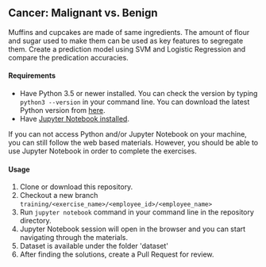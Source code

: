## Cancer:  Malignant vs. Benign

Muffins and cupcakes are made of same ingredients. The amount of flour and sugar used to make them can be used as key features to segregate them. Create a prediction model using SVM and Logistic Regression and compare the predication accuracies.

#### Requirements
* Have Python 3.5 or newer installed. You can check the version by typing `python3 --version` in your command line. You can download the latest Python version from [here](https://www.python.org/downloads/).
* Have [Jupyter Notebook installed](http://jupyter.readthedocs.io/en/latest/install.html).

If you can not access Python and/or Jupyter Notebook on your machine, you can still follow the web based materials. However, you should be able to use Jupyter Notebook in order to complete the exercises.

#### Usage

1. Clone or download this repository.
2. Checkout a new branch `training/<exercise_name>/<employee_id>/<employee_name>`
3. Run `jupyter notebook` command in your command line in the repository directory.
4. Jupyter Notebook session will open in the browser and you can start navigating through the materials.
5. Dataset is available under the folder 'dataset'
6. After finding the solutions, create a Pull Request for review.
